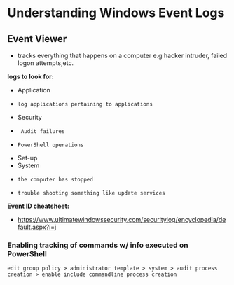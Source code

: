 
# Understanding Windows Event Logs 

## Event Viewer
- tracks everything that happens on a computer e.g hacker intruder, failed logon attempts,etc. 

**logs to look for:** 

- Application
-     log applications pertaining to applications
- Security
-      Audit failures
-     PowerShell operations
- Set-up
- System
-     the computer has stopped
-     trouble shooting something like update services

**Event ID cheatsheet:**
- https://www.ultimatewindowssecurity.com/securitylog/encyclopedia/default.aspx?i=j


  
### Enabling tracking of commands w/ info executed on PowerShell
`edit group policy > administrator template > system > audit process creation > enable include commandline process creation`
